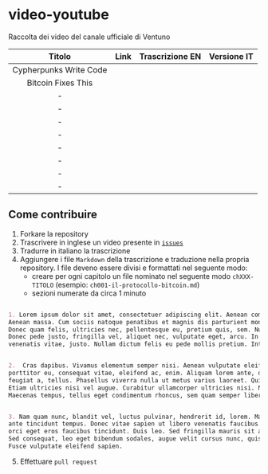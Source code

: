 # video-youtube
Raccolta dei video del canale ufficiale di Ventuno

| Titolo | Link | Trascrizione EN | Versione IT |
|:--------------:|:-------------:|:--------------:|:--------------:|
Cypherpunks Write Code||||
Bitcoin Fixes This||||
-||||
-||||
-||||
-||||
-||||
-||||
-||||
-||||

## Come contribuire

1. Forkare la repository
2. Trascrivere in inglese un video presente in [`issues`](https://github.com/ventunobtc/video-youtube/issues)
3. Tradurre in italiano la trascrizione
4. Aggiungere i file `Markdown` della trascrizione e traduzione nella propria repository. I file deveno essere divisi e formattati nel seguente modo:
    - creare per ogni capitolo un file nominato nel seguente modo `chXXX-TITOLO` (esempio: `ch001-il-protocollo-bitcoin.md`)
    - sezioni numerate da circa 1 minuto

```markdown

1. Lorem ipsum dolor sit amet, consectetuer adipiscing elit. Aenean commodo ligula eget dolor.
Aenean massa. Cum sociis natoque penatibus et magnis dis parturient montes, nascetur ridiculus mus.
Donec quam felis, ultricies nec, pellentesque eu, pretium quis, sem. Nulla consequat massa quis enim.
Donec pede justo, fringilla vel, aliquet nec, vulputate eget, arcu. In enim justo, rhoncus ut, imperdiet a,
venenatis vitae, justo. Nullam dictum felis eu pede mollis pretium. Integer tincidunt.


2.  Cras dapibus. Vivamus elementum semper nisi. Aenean vulputate eleifend tellus. Aenean leo ligula,
porttitor eu, consequat vitae, eleifend ac, enim. Aliquam lorem ante, dapibus in, viverra quis,
feugiat a, tellus. Phasellus viverra nulla ut metus varius laoreet. Quisque rutrum. Aenean imperdiet.
Etiam ultricies nisi vel augue. Curabitur ullamcorper ultricies nisi. Nam eget dui. Etiam rhoncus.
Maecenas tempus, tellus eget condimentum rhoncus, sem quam semper libero, sit amet adipiscing sem neque sed ipsum.


3. Nam quam nunc, blandit vel, luctus pulvinar, hendrerit id, lorem. Maecenas nec odio et
ante tincidunt tempus. Donec vitae sapien ut libero venenatis faucibus. Nullam quis ante. Etiam sit amet
orci eget eros faucibus tincidunt. Duis leo. Sed fringilla mauris sit amet nibh. Donec sodales sagittis magna.
Sed consequat, leo eget bibendum sodales, augue velit cursus nunc, quis gravida magna mi a libero.
Fusce vulputate eleifend sapien.

```

5. Effettuare `pull request`
 
